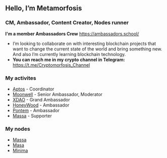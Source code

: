 ## Hello, I’m Metamorfosis
### CM, Ambassador, Content Creator, Nodes runner
**I'm a member Ambassadors Crew** https://ambassadors.school/
+ I’m looking to collaborate on with interesting blockchain projects that want to change the current state of the world and bring something new. And also I’m currently learning blockchain technology.
+ **You can reach me in my crypto channel in Telegram:** https://t.me/Cryptomorfosis_Channel

### My activites
+ [Aptos](https://aptoslabs.com/) - Coordinator
+ [Moonwell](https://moonwell.fi/) - Senior Ambassador, Moderator
+ [XDAO](https://www.xdao.app/) - Grand Ambassador
+ [HoneyWood](https://honeywood.io/) - Ambassador
+ [Pontem](https://pontem.network/) - Ambassador
+ [Massa](https://massa.net/) - Supporter

### My nodes
+ [Massa](https://massa.net/)
+ [Masa](https://www.masa.finance/)
+ [Minima](https://www.minima.global/)
